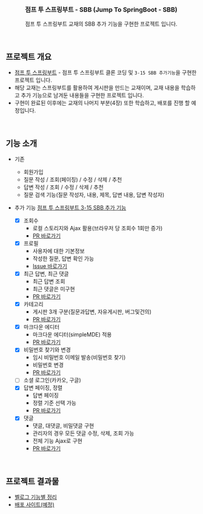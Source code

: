 <!-- Improved compatibility of back to top link: See: https://github.com/othneildrew/Best-README-Template/pull/73 -->

<h3 align="center">점프 투 스프링부트 - SBB (Jump To SpringBoot - SBB)</h3>

  <p align="center">
    점프 투 스프링부트 교재의 SBB 추가 기능을 구현한 프로젝트 입니다.
    <br />
  </p>

<br>

<!-- ABOUT THE PROJECT -->

## 프로젝트 개요

<div hidden id="123"></div>
<!-- [![Product Name Screen Shot][product-screenshot]](https://example.com) -->

- [점프 투 스프링부트](https://wikidocs.net/book/7601) - 점프 투 스프링부트 클론 코딩 및 `3-15 SBB 추가기능`을 구현한 프로젝트 입니다.
- 해당 교재는 스프링부트를 활용하여 게시판을 만드는 교재이며, 교재 내용을 학습하고 추가 기능으로 남겨둔 내용들을 구현한 프로젝트 입니다.
- 구현이 완료된 이후에는 교재의 나머지 부분(4장) 또한 학습하고, 배포를 진행 할 예정입니다.

<br>

## 기능 소개

- 기존
  - 회원가입
  - 질문 작성 / 조회(페이징) / 수정 / 삭제 / 추천
  - 답변 작성 / 조회 / 수정 / 삭제 / 추천
  - 질문 검색 기능(질문 작성자, 내용, 제목, 답변 내용, 답변 작성자)

- 추가 기능 [점프 투 스프링부트 3-15 SBB 추가 기능](https://wikidocs.net/162833)
  - [x] 조회수
    - 로컬 스토리지와 Ajax 활용(브라우저 당 조회수 1회만 증가)
    - [PR 바로가기](https://github.com/CheorHyeon/spring_additional/pull/4)
  - [x] 프로필
    - 사용자에 대한 기본정보
    - 작성한 질문, 답변 확인 가능
    - [Issue 바로가기](https://github.com/CheorHyeon/spring_additional/issues/5)
  - [x] 최근 답변, 최근 댓글
    - 최근 답변 조회
    - 최근 댓글은 미구현
    - [PR 바로가기](https://github.com/CheorHyeon/spring_additional/pull/7)
  - [x] 카테고리
    - 게시판 3개 구분(질문과답변, 자유게시판, 버그및건의)
    - [PR 바로가기](https://github.com/CheorHyeon/spring_additional/pull/9)
  - [x] 마크다운 에디터
    - 마크다운 에디터(simpleMDE) 적용
    - [PR 바로가기](https://github.com/CheorHyeon/spring_additional/pull/11)
  - [x] 비밀번호 찾기와 변경
    - 임시 비밀번호 이메일 발송(비밀번호 찾기)
    - 비밀번호 변경
    - [PR 바로가기](https://github.com/CheorHyeon/spring_additional/pull/13)
  - [ ] 소셜 로그인(카카오, 구글)
  - [x] 답변 페이징, 정렬
    - 답변 페이징
    - 정렬 기준 선택 가능
    - [PR 바로가기](https://github.com/CheorHyeon/spring_additional/pull/15)
  - [x] 댓글
    - 댓글, 대댓글, 비밀댓글 구현
    - 관리자의 경우 모든 댓글 수정, 삭제, 조회 가능
    - 전체 기능 Ajax로 구현
    - [PR 바로가기](https://github.com/CheorHyeon/spring_additional/pull/17)
<br>

## 프로젝트 결과물
- [벨로그 기능별 정리](https://velog.io/@puar12?tag=%EC%A0%90%ED%94%84%ED%88%AC%EC%8A%A4%ED%94%84%EB%A7%81%EB%B6%80%ED%8A%B8)
- [배포 사이트(예정)]()

<!-- 템플릿 출처 : https://github.com/othneildrew/Best-README-Template -->
